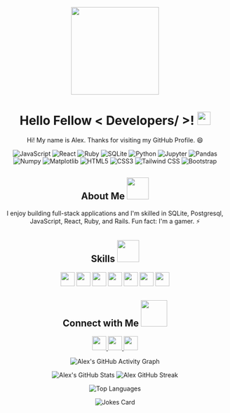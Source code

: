 <!-- Your Name and Profile Image -->
<p align="center">
    <img width="200" src="https://avatars.githubusercontent.com/u/109278259?s=400&u=8fdf1d98fac3a2bc7741a557f1a2fef038b6dbcd&v=4">
</p>

<!-- Greeting and Introduction -->
<h1 align="center"> Hello Fellow < Developers/ >! <img src="https://raw.githubusercontent.com/MartinHeinz/MartinHeinz/master/wave.gif" width="30px">  </h1>
<p align="center">Hi! My name is Alex. Thanks for visiting my GitHub Profile. 😄</p>

<!-- Badges -->
<p align="center">
    <img src="https://img.shields.io/badge/JavaScript-F7DF1E?style=for-the-badge&logo=javascript&logoColor=black" alt="JavaScript">
    <img src="https://img.shields.io/badge/React-20232A?style=for-the-badge&logo=react&logoColor=61DAFB" alt="React">
    <img src="https://img.shields.io/badge/Ruby-CC342D?style=for-the-badge&logo=ruby&logoColor=white" alt="Ruby">
    <img src="https://img.shields.io/badge/SQLite-07405E?style=for-the-badge&logo=sqlite&logoColor=white" alt="SQLite">
    <img src="https://img.shields.io/badge/Python-3776AB?style=for-the-badge&logo=python&logoColor=white" alt="Python">
    <img src="https://img.shields.io/badge/Jupyter-F37626?style=for-the-badge&logo=Jupyter&logoColor=white" alt="Jupyter">
    <img src="https://img.shields.io/badge/Pandas-150458?style=for-the-badge&logo=pandas&logoColor=white" alt="Pandas">
    <img src="https://img.shields.io/badge/Numpy-013243?style=for-the-badge&logo=numpy&logoColor=white" alt="Numpy">
    <img src="https://img.shields.io/badge/Matplotlib-013220?style=for-the-badge&logo=matplotlib&logoColor=white" alt="Matplotlib">
    <img src="https://img.shields.io/badge/HTML5-E34F26?style=for-the-badge&logo=html5&logoColor=white" alt="HTML5">
<img src="https://img.shields.io/badge/CSS3-1572B6?style=for-the-badge&logo=css3&logoColor=white" alt="CSS3">
<img src="https://img.shields.io/badge/Tailwind_CSS-38B2AC?style=for-the-badge&logo=tailwind-css&logoColor=white" alt="Tailwind CSS">
<img src="https://img.shields.io/badge/Bootstrap-563D7C?style=for-the-badge&logo=bootstrap&logoColor=white" alt="Bootstrap">
</p>


<!-- About Me -->
<h2 align="center"> About Me <img src="https://media.giphy.com/media/iIqmM5tTjmpOB9mpbn/giphy.gif" width="50px"> </h2>
<p align="center"> I enjoy building full-stack applications and I'm skilled in SQLite, Postgresql, JavaScript, React, Ruby, and Rails. Fun fact: I'm a gamer. ⚡</p>

<!-- Skills -->
<h2 align="center"> Skills <img src="https://media.giphy.com/media/WUlplcMpOCEmTGBtBW/giphy.gif" width="50"> </h2>
<p align="center">
    <img width="32px" src="https://raw.githubusercontent.com/rahulbanerjee26/githubAboutMeGenerator/main/icons/ruby.svg">
    <img width="32px" src="https://raw.githubusercontent.com/rahulbanerjee26/githubAboutMeGenerator/main/icons/reactjs.svg">
    <img width="32px" src="https://raw.githubusercontent.com/rahulbanerjee26/githubAboutMeGenerator/main/icons/javascript.svg">
    <img width="32px" src="https://raw.githubusercontent.com/rahulbanerjee26/githubAboutMeGenerator/main/icons/sqlite.svg">
    <img width="32px" src="https://raw.githubusercontent.com/rahulbanerjee26/githubAboutMeGenerator/main/icons/css.svg">
    <img width="32px" src="https://raw.githubusercontent.com/rahulbanerjee26/githubAboutMeGenerator/main/icons/html.svg">
    <img width="32px" src="https://raw.githubusercontent.com/rahulbanerjee26/githubAboutMeGenerator/main/icons/python.svg">
    <!-- <img width="32px" src="https://raw.githubusercontent.com/rahulbanerjee26/githubAboutMeGenerator/main/icons/pandas.svg">
    <img width="32px" src="https://raw.githubusercontent.com/rahulbanerjee26/githubAboutMeGenerator/main/icons/numpy.svg">
    <img width="32px" src="https://raw.githubusercontent.com/rahulbanerjee26/githubAboutMeGenerator/main/icons/matplotlib.svg">
    <img width="32px" src="https://raw.githubusercontent.com/rahulbanerjee26/githubAboutMeGenerator/main/icons/jupyter.svg">
    <img width="32px" src="https://raw.githubusercontent.com/rahulbanerjee26/githubAboutMeGenerator/main/icons/anaconda.svg"> -->
</p>

<!-- Connect with Me -->
<h2 align="center"> Connect with Me <img src="https://media.giphy.com/media/LnQjpWaON8nhr21vNW/giphy.gif" width="60"> </h2>
<p align="center">
    <a href="https://www.linkedin.com/in/alex-muiruri-6a00b0150"> <img width="32px" src="https://raw.githubusercontent.com/rahulbanerjee26/githubAboutMeGenerator/main/icons/linked-in-alt.svg"/> </a>
    <a href="https://www.twitter.com/_alexirungu"> <img width="32px" src="https://raw.githubusercontent.com/rahulbanerjee26/githubAboutMeGenerator/main/icons/twitter.svg"/> </a>
    <a href="https://www.github.com/AlexIrungu"> <img width="32px" src="https://raw.githubusercontent.com/rahulbanerjee26/githubAboutMeGenerator/main/icons/github.svg"/> </a>
</p>

<!-- GitHub Stats -->
<p align="center">
    <img src="https://activity-graph.herokuapp.com/graph?username=AlexIrungu&theme=tokyonight" alt="Alex's GitHub Activity Graph">
</p>
<p align="center">
    <img src="https://github-readme-stats.vercel.app/api?username=AlexIrungu&show_icons=true&theme=tokyonight" alt="Alex's GitHub Stats">
    <img src="https://github-readme-streak-stats.herokuapp.com/?user=AlexIrungu&theme=tokyonight" alt="Alex GitHub Streak">
</p>
<p align="center">
    <img src="https://github-readme-stats.vercel.app/api/top-langs/?username=AlexIrungu&theme=tokyonight" alt="Top Languages">
</p>

<!-- Jokes Card -->
<p align="center">
    <img src="https://readme-jokes.vercel.app/api?theme=tokyonight" alt="Jokes Card">
</p>